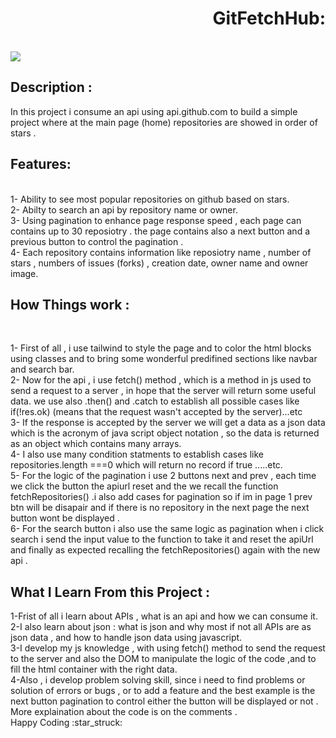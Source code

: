 <h1 align="right"> GitFetchHub: </h1> <br>
<img src="https://github.githubassets.com/assets/GitHub-Mark-ea2971cee799.png"></img>
<h2> Description :</h2>
   
  In this project i consume an api using api.github.com to build a simple project where at the main page (home)  repositories are showed in order of stars . <br>
  

   <h2> Features:  </h2><br>
  1- Ability to see most popular repositories on github based on stars.<br>
  2- Abilty to search an api by repository name or owner.<br>
  3- Using pagination to enhance page response speed , each page can contains up to 30 reposiotry . the page contains also a next button and  a previous button to control the  pagination . <br>
  4- Each repository contains information like reposiotry name , number of stars , numbers of issues (forks) , creation date,  owner name and owner image. <br>

 <h2> How Things work :</h2><br>


  1- First of all , i use tailwind to style the page and to color the html blocks using classes and to bring some wonderful predifined sections like navbar and search bar.<br>
  2- Now for the api , i use fetch() method , which is a method in js used to send a request to a server , in hope  that the server will return some useful data. we use also .then() and .catch to establish  all possible cases like  if(!res.ok) (means that the request wasn't accepted by the server)...etc<br>
  3- If the response is accepted by the server we will get a data as a json data which is the acronym of java script object notation , so the data is returned as an object which contains many arrays.<br>
  4- I also use many condition statments to establish cases like repositories.length ===0 which  will return no record if true .....etc.<br>
  5- For the logic of the pagination i use 2 buttons next and prev , each time we click the button the apiurl reset and the we recall the function fetchRepositories() .i also add cases for pagination so if im in page 1 prev btn will be disapair and if there is no repository in the next page the next button wont be displayed .<br> 
  6- For the search button i also use the same logic as pagination when i click search i send the input value to the function to take it and reset the apiUrl and finally as expected recalling the fetchRepositories() again with the new api .<br>

<h2> What I Learn From this Project :</h2>
1-Frist of all i learn about APIs , what is an api and how we can consume it.<br>
2-I also learn about json : what is json and why most if not all APIs are as json data , and how to handle json data using javascript.<br>
3-I develop my js knowledge , with using fetch() method to send the request to the server and also the DOM to manipulate the logic of the code ,and to fill the html container with the right data.<br>
4-Also , i develop problem solving skill, since i need to find problems or solution of errors or bugs , or to add a feature and the best example is the next button pagination to control either the button will be displayed or not .<br>
  More explaination about the code  is on the comments . <br>
  Happy Coding :star_struck:	
